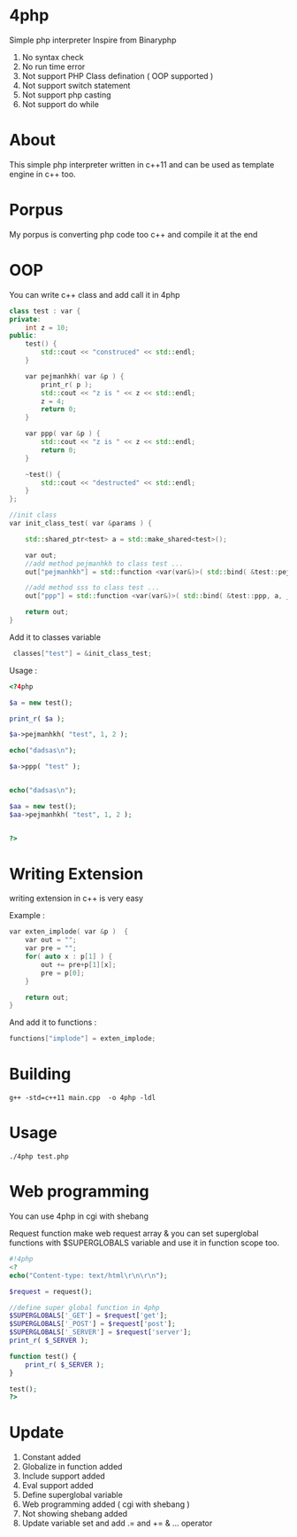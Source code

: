 # 4php
Simple php interpreter Inspire from Binaryphp

1. No syntax check
2. No run time error
3. Not support PHP Class defination ( OOP supported )
4. Not support switch statement
5. Not support php casting
6. Not support do while

# About
This simple php interpreter written in c++11 and can be used as template engine in c++ too.

# Porpus
My porpus is converting php code too c++ and compile it at the end

# OOP
You can write c++ class and add call it in 4php

```c++
class test : var {
private:
	int z = 10;
public:
	test() {
		std::cout << "construced" << std::endl;
	}

    var pejmanhkh( var &p ) {
    	print_r( p );
    	std::cout << "z is " << z << std::endl;
    	z = 4;
    	return 0;
    }

    var ppp( var &p ) {
    	std::cout << "z is " << z << std::endl;
    	return 0;
    }

    ~test() {
    	std::cout << "destructed" << std::endl;
    }
};

//init class
var init_class_test( var &params ) {

    std::shared_ptr<test> a = std::make_shared<test>();

    var out;
    //add method pejmanhkh to class test ...
    out["pejmanhkh"] = std::function <var(var&)>( std::bind( &test::pejmanhkh, a, _1 ) );

    //add method sss to class test ...
   	out["ppp"] = std::function <var(var&)>( std::bind( &test::ppp, a, _1 ) );

    return out;
}
```
Add it to classes variable
```c++
 classes["test"] = &init_class_test;
```

Usage : 
```php
<?4php

$a = new test();

print_r( $a );

$a->pejmanhkh( "test", 1, 2 );

echo("dadsas\n");

$a->ppp( "test" );


echo("dadsas\n");

$aa = new test();
$aa->pejmanhkh( "test", 1, 2 );


?>
```

# Writing Extension
writing extension in c++ is very easy

Example :
```cpp
var exten_implode( var &p )  {
    var out = "";
    var pre = "";
    for( auto x : p[1] ) {
        out += pre+p[1][x];
        pre = p[0];
    }

    return out;
}
```
And add it to functions :

```cpp
functions["implode"] = exten_implode;
```

# Building

```code
g++ -std=c++11 main.cpp  -o 4php -ldl
```

# Usage
```code
./4php test.php
```

# Web programming
You can use 4php in cgi with shebang

Request function make web request array & you can set superglobal functions with $SUPERGLOBALS variable and use it in function scope too.

```php
#!4php
<?
echo("Content-type: text/html\r\n\r\n");

$request = request();

//define super global function in 4php
$SUPERGLOBALS['_GET'] = $request['get'];
$SUPERGLOBALS['_POST'] = $request['post'];
$SUPERGLOBALS['_SERVER'] = $request['server'];
print_r( $_SERVER );

function test() {
	print_r( $_SERVER );
}

test();
?>
```

# Update
1. Constant added
2. Globalize in function added
3. Include support added
4. Eval support added
5. Define superglobal variable
6. Web programming added ( cgi with shebang )
7. Not showing shebang added
8. Update variable set and add .= and += & ... operator
